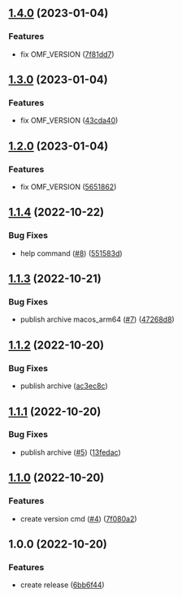 ## [1.4.0](https://github.com/victorsalaun/ohmyflux/compare/v1.3.0...v1.4.0) (2023-01-04)


### Features

* fix OMF_VERSION ([7f81dd7](https://github.com/victorsalaun/ohmyflux/commit/7f81dd7ef8393f12041fdec326f3579129da73e5))

## [1.3.0](https://github.com/victorsalaun/ohmyflux/compare/v1.2.0...v1.3.0) (2023-01-04)


### Features

* fix OMF_VERSION ([43cda40](https://github.com/victorsalaun/ohmyflux/commit/43cda404f1b2608b92ba824d2faf64390481162f))

## [1.2.0](https://github.com/victorsalaun/ohmyflux/compare/v1.1.4...v1.2.0) (2023-01-04)


### Features

* fix OMF_VERSION ([5651862](https://github.com/victorsalaun/ohmyflux/commit/5651862657374b4babbdb0607ae1be10ce1b682c))

## [1.1.4](https://github.com/victorsalaun/ohmyflux/compare/v1.1.3...v1.1.4) (2022-10-22)


### Bug Fixes

* help command ([#8](https://github.com/victorsalaun/ohmyflux/issues/8)) ([551583d](https://github.com/victorsalaun/ohmyflux/commit/551583d579512b3df6d8936d415fac00bb636e04))

## [1.1.3](https://github.com/victorsalaun/ohmyflux/compare/v1.1.2...v1.1.3) (2022-10-21)


### Bug Fixes

* publish archive macos_arm64 ([#7](https://github.com/victorsalaun/ohmyflux/issues/7)) ([47268d8](https://github.com/victorsalaun/ohmyflux/commit/47268d8f511442b8e4e587f4dc81fb651be24e84))

## [1.1.2](https://github.com/victorsalaun/ohmyflux/compare/v1.1.1...v1.1.2) (2022-10-20)


### Bug Fixes

* publish archive ([ac3ec8c](https://github.com/victorsalaun/ohmyflux/commit/ac3ec8c449000df76f1070e6892d8362c2c5b0ae))

## [1.1.1](https://github.com/victorsalaun/ohmyflux/compare/v1.1.0...v1.1.1) (2022-10-20)


### Bug Fixes

* publish archive ([#5](https://github.com/victorsalaun/ohmyflux/issues/5)) ([13fedac](https://github.com/victorsalaun/ohmyflux/commit/13fedac541dc685e2d22f981436b61755ab48791))

## [1.1.0](https://github.com/victorsalaun/ohmyflux/compare/v1.0.0...v1.1.0) (2022-10-20)


### Features

* create version cmd ([#4](https://github.com/victorsalaun/ohmyflux/issues/4)) ([7f080a2](https://github.com/victorsalaun/ohmyflux/commit/7f080a2d2a84f73734799b79874b073a63748620))

## 1.0.0 (2022-10-20)


### Features

* create release ([6bb6f44](https://github.com/victorsalaun/ohmyflux/commit/6bb6f44add5021cde89eea4c90989dc1faf01d67))
